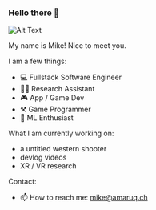 ### Hello there 👋

![Alt Text](https://media.giphy.com/media/xTiIzJSKB4l7xTouE8/giphy.gif?cid=ecf05e4703kbxpvzaomubrex2ugmh8sn7bw3cs49anp7mt9g&rid=giphy.gif&ct=g)

My name is Mike! Nice to meet you.

I am a few things:

- 💻 Fullstack Software Engineer
- 👨‍🎓 Research Assistant
- 🎮 App / Game Dev
- ⚒️ Game Programmer
- 🧠 ML Enthusiast

What I am currently working on:
- a untitled western shooter
- devlog videos
- XR / VR research

Contact:
- 📫 How to reach me: mike@amaruq.ch

